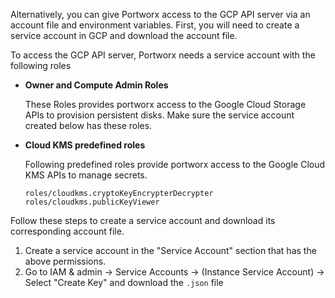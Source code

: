 Alternatively, you can give Portworx access to the GCP API server via an account file and environment variables. First, you will need to create a service account in GCP and download the account file.

To access the GCP API server, Portworx needs a service account with the following roles

- **Owner and Compute Admin Roles**

    These Roles provides portworx access to the Google Cloud Storage APIs to provision persistent disks. Make sure the service account created below has these roles.

- **Cloud KMS predefined roles**

    Following predefined roles provide portworx access to the Google Cloud KMS APIs to manage secrets.

    ```
    roles/cloudkms.cryptoKeyEncrypterDecrypter
    roles/cloudkms.publicKeyViewer
    ```
    
Follow these steps to create a service account and download its corresponding account file.

1. Create a service account in the "Service Account" section that has the above permissions.
2. Go to IAM & admin  -> Service Accounts -> (Instance Service Account) -> Select "Create Key" and download the `.json` file